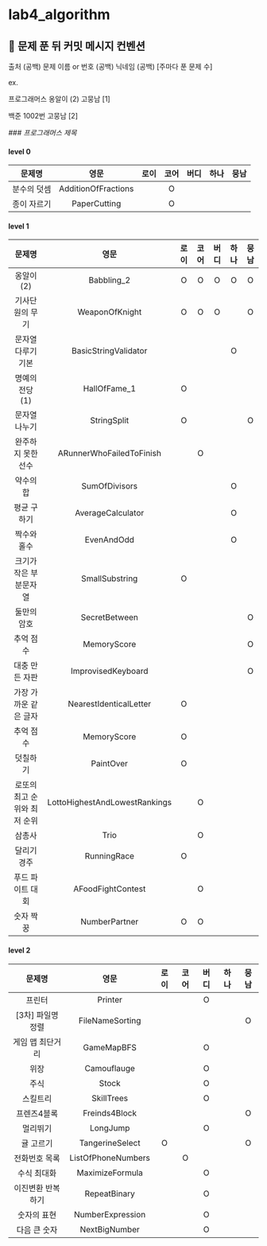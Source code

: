 # lab4_algorithm

## 👊 문제 푼 뒤 커밋 메시지 컨벤션

출처 (공백) 문제 이름 or 번호 (공백) 닉네임 (공백) [주마다 푼 문제 수]

ex.

프로그래머스 옹알이 (2) 고뭉남 [1]

백준 1002번 고뭉남 [2]

_### 프로그래머스 제목_

#### level 0

|  문제명   |         영문          | 로이 | 코어 | 버디 | 하나 | 뭉남 | 
|:------:|:-------------------:|:--:|:--:|:--:|:--:|:--:|
| 분수의 덧셈 | AdditionOfFractions |    | O  |    |    |    |
| 종이 자르기 |    PaperCutting     |    | O  |    |    |    |

#### level 1

|       문제명        |              영문               | 로이 | 코어 | 버디 | 하나 | 뭉남 | 
|:----------------:|:-----------------------------:|:--:|:--:|:--:|:--:|:--:|
|      옹알이(2)      |          Babbling_2           | O  | O  | O  | O  | O  |
|     기사단원의 무기     |        WeaponOfKnight         | O  | O  | O  |    | O  |
|    문자열 다루기 기본    |     BasicStringValidator      |    |    |    | O  |    |
|    명예의 전당 (1)    |         HallOfFame_1          | O  |    |    |    |    |
|     문자열 나누기      |          StringSplit          | O  |    |    |    | O  |
|    완주하지 못한 선수    |   ARunnerWhoFailedToFinish    |    | O  |    |    |    |
|      약수의 합       |         SumOfDivisors         |    |    |    | O  |    |
|      평균 구하기      |       AverageCalculator       |    |    |    | O  |    |
|      짝수와 홀수      |          EvenAndOdd           |    |    |    | O  |    |
|   크기가 작은 부분문자열   |        SmallSubstring         | O  |    |    |    |    |
|      둘만의 암호      |         SecretBetween         |    |    |    |    | O  |
|      추억 점수       |          MemoryScore          |    |    |    |    | O  |
|     대충 만든 자판     |      ImprovisedKeyboard       |    |    |    |    | O  |
|   가장 가까운 같은 글자   |    NearestIdenticalLetter     | O  |    |    |    |    |
|      추억 점수       |          MemoryScore          | O  |    |    |    |    |
|       덧칠하기       |           PaintOver           | O  |    |    |    |    |
| 로또의 최고 순위와 최저 순위 | LottoHighestAndLowestRankings |    | O  |    |    |    |
|       삼총사        |             Trio              |    | O  |    |    |    |
|      달리기 경주      |          RunningRace          | O  |    |    |    |    |
|    푸드 파이트 대회     |       AFoodFightContest       |    | O  |    |    |    |
|      숫자 짝꿍       |         NumberPartner         | O  | O  |    |    |    |

#### level 2

|     문제명     |         영문         | 로이 | 코어 | 버디 | 하나 | 뭉남 | 
|:-----------:|:------------------:|:--:|:--:|:--:|:--:|:--:|
|     프린터     |      Printer       |    |    | O  |    |    |
| [3차] 파일명 정렬 |  FileNameSorting   |    |    |    |    | O  |
|  게임 맵 최단거리  |     GameMapBFS     |    |    | O  |    |    |
|     위장      |    Camouflauge     |    |    | O  |    |    |
|     주식      |       Stock        |    |    | O  |    |    |
|    스킬트리     |     SkillTrees     |    |    | O  |    |    |
|   프렌즈4블록    |   Freinds4Block    |    |    |    |    | O  |
|    멀리뛰기     |      LongJump      |    |    | O  |    |    |
|    귤 고르기    |  TangerineSelect   | O  |    |    |    | O  |
|   전화번호 목록   | ListOfPhoneNumbers |    | O  |    |    |    |
|   수식 최대화    |  MaximizeFormula   |    |    | O  |    |    |
|  이진변환 반복하기  |    RepeatBinary    |    |    | O  |    |    |
|   숫자의 표현    |  NumberExpression  |    |    | O  |    |    |
|   다음 큰 숫자   |   NextBigNumber    |    |    | O  |    |    |

  
